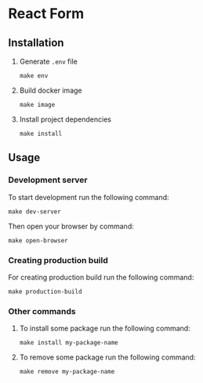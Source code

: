 # React Form

## Installation

1. Generate `.env` file
   ```shell
   make env
   ```

2. Build docker image
   ```shell
   make image
   ```

3. Install project dependencies
   ```shell
   make install
   ```
## Usage

### Development server

To start development run the following command:
```shell
make dev-server
```
Then open your browser by command:
```shell
make open-browser
```

### Creating production build

For creating production build run the following command:
```shell
make production-build
```

### Other commands

1. To install some package run the following command:
   ```shell
   make install my-package-name
   ```

2. To remove some package run the following command:
   ```shell
   make remove my-package-name
   ```
